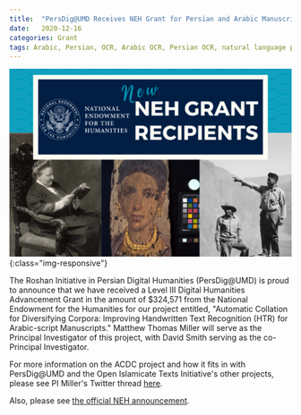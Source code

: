 ```yaml
---
title:  "PersDig@UMD Receives NEH Grant for Persian and Arabic Manuscript HTR"
date:   2020-12-16
categories: Grant
tags: Arabic, Persian, OCR, Arabic OCR, Persian OCR, natural language processing, machine learning, artificial intelligence, digital humanities, Persian digital humanities, Arabic digital humanities, manuscripts, HTR
---
```

![NEH Logo](/images/NEH.jpg){:class="img-responsive"}

The Roshan Initiative in Persian Digital Humanities (PersDig@UMD) is proud to announce that we have received a Level III Digital Humanities Advancement Grant in the amount of $324,571 from the National Endowment for the Humanities for our project entitled, "Automatic Collation for Diversifying Corpora: Improving Handwritten Text Recognition (HTR) for Arabic-script Manuscripts." Matthew Thomas Miller will serve as the Principal Investigator of this project, with David Smith serving as the co-Principal Investigator. 

For more information on the ACDC project and how it fits in with PersDig@UMD and the Open Islamicate Texts Initiative's other projects, please see PI Miller's Twitter thread [here](https://twitter.com/M_T_Miller/status/1339315848373297158).

Also, please see [the official NEH announcement](https://www.neh.gov/news/neh-announces-33-million-213-humanities-projects-nationwide).